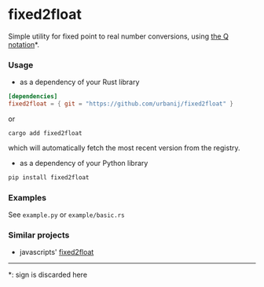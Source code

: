 # fixed2float

Simple utility for fixed point to real number conversions, using [the Q notation](https://en.wikipedia.org/wiki/Fixed-point_arithmetic#Notations)*.

### Usage

- as a dependency of your Rust library

```toml
[dependencies]
fixed2float = { git = "https://github.com/urbanij/fixed2float" }
```

or

```
cargo add fixed2float
```

which will automatically fetch the most recent version from the registry.

- as a dependency of your Python library

```sh
pip install fixed2float
```


### Examples

See `example.py` or `example/basic.rs`


### Similar projects

- javascripts' [fixed2float](https://www.npmjs.com/package/fixed2float)


---

\*: sign is discarded here
